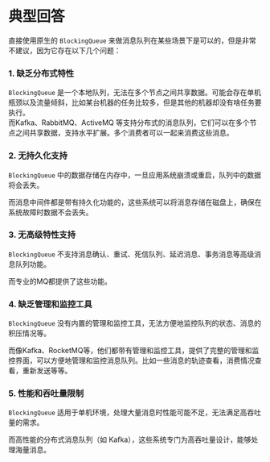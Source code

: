# 典型回答

直接使用原生的 `BlockingQueue` 来做消息队列在某些场景下是可以的，但是非常不建议，因为它存在以下几个问题：
### 1. 缺乏分布式特性
`BlockingQueue` 是一个本地队列，无法在多个节点之间共享数据。可能会存在单机瓶颈以及流量倾斜，比如某台机器的任务比较多，但是其他的机器却没有啥任务要执行。<br />而Kafka、RabbitMQ、ActiveMQ 等支持分布式的消息队列，它们可以在多个节点之间共享数据，支持水平扩展。多个消费者可以一起来消费这些消息。
### 2. 无持久化支持
`BlockingQueue` 中的数据存储在内存中，一旦应用系统崩溃或重启，队列中的数据将会丢失。

而消息中间件都是带有持久化功能的，这些系统可以将消息存储在磁盘上，确保在系统故障时数据不会丢失。
### 3. 无高级特性支持
`BlockingQueue` 不支持消息确认、重试、死信队列、延迟消息、事务消息等高级消息队列功能。

而专业的MQ都提供了这些功能。
### 4. 缺乏管理和监控工具
`BlockingQueue` 没有内置的管理和监控工具，无法方便地监控队列的状态、消息的积压情况等。

而像Kafka、RocketMQ等，他们都带有管理和监控工具，提供了完整的管理和监控界面，可以方便地管理和监控消息队列。比如一些消息的轨迹查看，消费情况查看，重新发送等等。
### 5. 性能和吞吐量限制
`BlockingQueue` 适用于单机环境，处理大量消息时性能可能不足，无法满足高吞吐量的需求。

而高性能的分布式消息队列（如 Kafka），这些系统专门为高吞吐量设计，能够处理海量消息。
